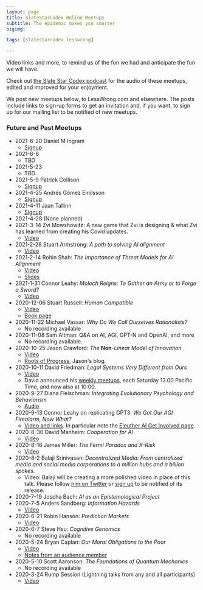 ```yaml
---
layout: page
title: SlateStarCodex Online Meetups
subtitle: The epidemic makes you smarter
bigimg:

tags: [slatestarcodex lesswrong]

---
```


Video links and more, to remind us of the fun we had and anticipate the fun we will have.

Check out [the Slate Star Codex podcast](https://linktr.ee/sscpodcast/) for the audio of these meetups, edited and improved for your enjoyment.

We post new meetups below, to LessWrong.com and elsewhere. The posts include links to sign-up forms to get an invitation and, if you want, to sign up for our mailing list to be notified of new meetups.

### Future and Past Meetups

* 2021-6-20 Daniel M Ingram
  * [Signup](https://forms.gle/hL5BQ28t2FD2eETU9)
* 2021-6-6
  * TBD
* 2021-5-23
  * TBD
* 2021-5-9 Patrick Collison
  * [Signup](https://forms.gle/CBJbVBYCjisQcLnN6)
* 2021-4-25 Andrés Gómez Emilsson 
  * [Signup](https://forms.gle/cU1mw7L2su5HjCTt6)
* 2021-4-11 Jaan Tallinn 
  * [Signup](https://forms.gle/1sxyb3BzGqmmdqzC7)
* 2021-4-28 (None planned)
* 2021-3-14 Zvi Mowshowitz: A new game that Zvi is designing & what Zvi has learned from creating his Covid updates.
  * [Video](https://youtu.be/TXTH8Jg-0PQ)
* 2021-2-28 Stuart Armstrong: *A path to solving AI alignment*
  * [Video](https://youtu.be/UgwhC8bA74Q)
* 2021-2-14 Rohin Shah: *The Importance of Threat Models for AI Alignment*
  *  [Video](https://youtu.be/VC_J_skJNMs)
  *  [Slides](https://docs.google.com/presentation/d/1_lZ8RKnXTgYnZXBH80qbNafyh8a-TcIwp_cwbW3m674/edit?urp=gmail_link&gxids=7628#slide=id.p)
* 2021-1-31 Connor Leahy: *Moloch Reigns: To Gather an Army or to Forge a Sword?*  
  * [Video](https://www.youtube.com/watch?v=JSUvx_16zLQ)
* 2020-12-06 Stuart Russell: *Human Compatible*
  * [Video](https://youtu.be/lKK9-0d_8sE)
  * [Book page](https://people.eecs.berkeley.edu/~russell/hc.html)
* 2020-11-22 Michael Vassar:  *Why Do We Call Ourselves Rationalists?*
  * No recording available
* 2020-11-08 Sam Altman: Q&A on AI, AGI, GPT-N and OpenAI, and more
  * No recording available.
* 2020-10-25 Jason Crawford: *The* **Non**-*Linear Model of Innovation*  
  * [Video](https://youtu.be/No7OezzFkfo)
  * [Roots of Progress](https://rootsofprogress.org/), Jason's blog.
* 2020-10-11 David Friedman: *Legal Systems Very Different from Ours*
  * [Video](https://www.youtube.com/watch?v=xbqhxCyd2BI)
  * David announced his [weekly meetups](http://www.daviddfriedman.com/SSC%20Meetups%20announcement.html), each Saturday 13.00 Pacific Time, and now also at 10:00.
* 2020-9-27 Diana Fleischman: *Integrating Evolutionary Psychology and Behaviorism*
  * [Audio](https://youtu.be/TXPTghSnrn4)
* 2020-9-13 Connor Leahy on replicating GPT3: *We Got Our AGI Firealarm, Now What?*
  * [Video and links](https://www.youtube.com/watch?v=pGjyiqJZPJo). In particular note the [Eleuther AI Get Involved page](https://www.eleuther.ai/get-involved).
* 2020-8-30 David Manheim: *Cooperation for AI*
  * [Video](https://youtu.be/1fCm6Z16leg)
* 2020-8-16 James Miller: *The Fermi Paradox and X-Risk*
  * [Video](https://youtu.be/jisNYZpmnmU) 
* 2020-8-2 Balaji Srinivasan: *Decentralized Media: From centralized media and social media corporations to a million hubs and a billion spokes.*
  * Video: Balaji will be creating a more polished video in place of this talk. Please follow [him on Twitter](https://twitter.com/balajis/) or [sign up](http://balajis.com/signup) to be notified of its release.
* 2020-7-19 Joscha Bach:  *AI as an Epistemological Project*
* 2020-7-5 Anders Sandberg: *Information Hazards*
  * [Video](https://www.youtube.com/watch?v=Wn2vgQGNI_c)
* 2020-6-21 Robin Hanson: *Prediction Markets*
  * [Video](https://www.youtube.com/watch?v=uc4W4BlJ-zc)
* 2020-6-7 Steve Hsu: *Cognitive Genomics*
  * No recording available
* 2020-5-24 Bryan Caplan: *Our Moral Obligations to the Poor*
  * [Video](https://www.youtube.com/watch?v=33ACoLXLoHo&feature=youtu.be)
  * [Notes from an audience member](https://www.zappable.com/2020/05/bryan-caplan-on-who-to-blame-for-poverty.html)
* 2020-5-10 Scott Aaronson: *The Foundations of Quantum Mechanics*
  * No recording available
* 2020-3-24 Rump Session (Lightning talks from any and all participants)
  * [Video](https://youtu.be/YdfM45Oyzhk)
